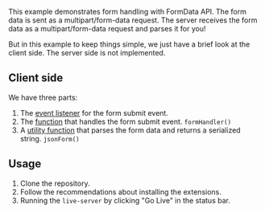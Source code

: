 This example demonstrates form handling with FormData API. The form data is sent as a multipart/form-data request. The server receives the form data as a multipart/form-data request and parses it for you!

But in this example to keep things simple, we just have a brief look at the client side. The server side is not implemented.

## Client side

We have three parts:
1. The [event listener](https://github.com/mi-skam/fcc-form/blob/00ce2b83dfc9b73f2fee2cf46ada807b3eceb98d/script.js#L28) for the form submit event.
2. The [function](https://github.com/mi-skam/fcc-form/blob/00ce2b83dfc9b73f2fee2cf46ada807b3eceb98d/script.js#L19-L25) that handles the form submit event. `formHandler()`
3. A [utility function](https://github.com/mi-skam/fcc-form/blob/00ce2b83dfc9b73f2fee2cf46ada807b3eceb98d/script.js#L1-L17C3) that parses the form data and returns a serialized string. `jsonForm()`

## Usage

1. Clone the repository.
2. Follow the recommendations about installing the extensions.
3. Running the `live-server` by clicking "Go Live" in the status bar.
   